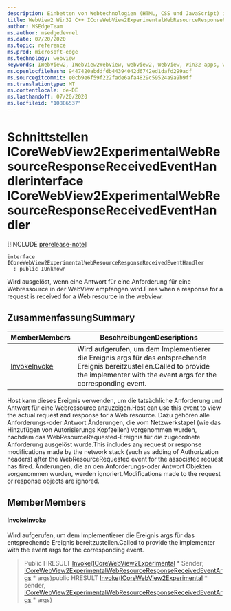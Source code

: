 ```yaml
---
description: Einbetten von Webtechnologien (HTML, CSS und JavaScript) in ihre systemeigenen Anwendungen mit dem Microsoft Edge WebView2-Steuerelement
title: WebView2 Win32 C++ ICoreWebView2ExperimentalWebResourceResponseReceivedEventHandler
author: MSEdgeTeam
ms.author: msedgedevrel
ms.date: 07/20/2020
ms.topic: reference
ms.prod: microsoft-edge
ms.technology: webview
keywords: IWebView2, IWebView2WebView, webview2, WebView, Win32-apps, Win32, Edge, ICoreWebView2, ICoreWebView2Controller, Browser-Steuerelement, Edge-HTML, ICoreWebView2ExperimentalWebResourceResponseReceivedEventHandler
ms.openlocfilehash: 9447420abddfdb44394042d6742ed1dafd299adf
ms.sourcegitcommit: e0cb9e6f59f222fade6afa4829c59524a9a9b9ff
ms.translationtype: MT
ms.contentlocale: de-DE
ms.lasthandoff: 07/20/2020
ms.locfileid: "10886537"
---
```

# <span data-ttu-id="0fd70-104">Schnittstellen ICoreWebView2ExperimentalWebResourceResponseReceivedEventHandler</span><span class="sxs-lookup"><span data-stu-id="0fd70-104">interface ICoreWebView2ExperimentalWebResourceResponseReceivedEventHandler</span></span> 

[!INCLUDE [prerelease-note](../../includes/prerelease-note.md)]

```
interface ICoreWebView2ExperimentalWebResourceResponseReceivedEventHandler
  : public IUnknown
```

<span data-ttu-id="0fd70-105">Wird ausgelöst, wenn eine Antwort für eine Anforderung für eine Webressource in der WebView empfangen wird.</span><span class="sxs-lookup"><span data-stu-id="0fd70-105">Fires when a response for a request is received for a Web resource in the webview.</span></span>

## <span data-ttu-id="0fd70-106">Zusammenfassung</span><span class="sxs-lookup"><span data-stu-id="0fd70-106">Summary</span></span>

 <span data-ttu-id="0fd70-107">Member</span><span class="sxs-lookup"><span data-stu-id="0fd70-107">Members</span></span>                        | <span data-ttu-id="0fd70-108">Beschreibungen</span><span class="sxs-lookup"><span data-stu-id="0fd70-108">Descriptions</span></span>
--------------------------------|---------------------------------------------
[<span data-ttu-id="0fd70-109">Invoke</span><span class="sxs-lookup"><span data-stu-id="0fd70-109">Invoke</span></span>](#invoke) | <span data-ttu-id="0fd70-110">Wird aufgerufen, um dem Implementierer die Ereignis args für das entsprechende Ereignis bereitzustellen.</span><span class="sxs-lookup"><span data-stu-id="0fd70-110">Called to provide the implementer with the event args for the corresponding event.</span></span>

<span data-ttu-id="0fd70-111">Host kann dieses Ereignis verwenden, um die tatsächliche Anforderung und Antwort für eine Webressource anzuzeigen.</span><span class="sxs-lookup"><span data-stu-id="0fd70-111">Host can use this event to view the actual request and response for a Web resource.</span></span> <span data-ttu-id="0fd70-112">Dazu gehören alle Anforderungs-oder Antwort Änderungen, die vom Netzwerkstapel (wie das Hinzufügen von Autorisierungs Kopfzeilen) vorgenommen wurden, nachdem das WebResourceRequested-Ereignis für die zugeordnete Anforderung ausgelöst wurde.</span><span class="sxs-lookup"><span data-stu-id="0fd70-112">This includes any request or response modifications made by the network stack (such as adding of Authorization headers) after the WebResourceRequested event for the associated request has fired.</span></span> <span data-ttu-id="0fd70-113">Änderungen, die an den Anforderungs-oder Antwort Objekten vorgenommen wurden, werden ignoriert.</span><span class="sxs-lookup"><span data-stu-id="0fd70-113">Modifications made to the request or response objects are ignored.</span></span>

## <span data-ttu-id="0fd70-114">Member</span><span class="sxs-lookup"><span data-stu-id="0fd70-114">Members</span></span>

#### <span data-ttu-id="0fd70-115">Invoke</span><span class="sxs-lookup"><span data-stu-id="0fd70-115">Invoke</span></span> 

<span data-ttu-id="0fd70-116">Wird aufgerufen, um dem Implementierer die Ereignis args für das entsprechende Ereignis bereitzustellen.</span><span class="sxs-lookup"><span data-stu-id="0fd70-116">Called to provide the implementer with the event args for the corresponding event.</span></span>

> <span data-ttu-id="0fd70-117">Public HRESULT [Invoke](#invoke)([ICoreWebView2Experimental](icorewebview2experimental.md) \* Sender; [ICoreWebView2ExperimentalWebResourceResponseReceivedEventArgs](icorewebview2experimentalwebresourceresponsereceivedeventargs.md) \* args)</span><span class="sxs-lookup"><span data-stu-id="0fd70-117">public HRESULT [Invoke](#invoke)([ICoreWebView2Experimental](icorewebview2experimental.md) \* sender, [ICoreWebView2ExperimentalWebResourceResponseReceivedEventArgs](icorewebview2experimentalwebresourceresponsereceivedeventargs.md) \* args)</span></span>

